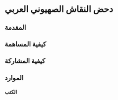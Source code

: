 # دحض النقاش الصهيوني العربي

## المقدمة

## كيفية المساهمة

## كيفية المشاركة

## الموارد

### الكتب
